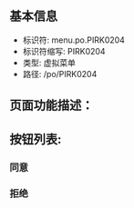 
## 基本信息

- 标识符: menu.po.PIRK0204
- 标识符缩写: PIRK0204
- 类型: 虚拟菜单
- 路径: /po/PIRK0204

## 页面功能描述：





## 按钮列表:


### 同意



### 拒绝


